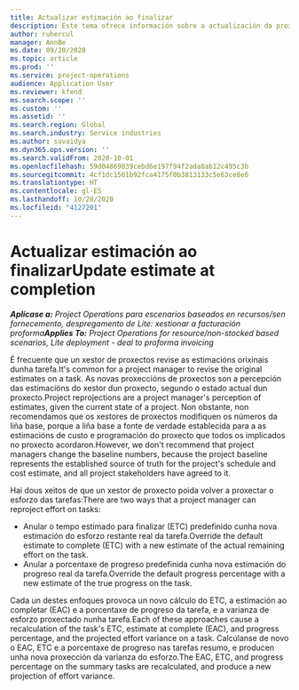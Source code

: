 ```yaml
---
title: Actualizar estimación ao finalizar
description: Este tema ofrece información sobre a actualización da proxección do esforzo nun proxecto.
author: ruhercul
manager: AnnBe
ms.date: 09/20/2020
ms.topic: article
ms.prod: ''
ms.service: project-operations
audience: Application User
ms.reviewer: kfend
ms.search.scope: ''
ms.custom: ''
ms.assetid: ''
ms.search.region: Global
ms.search.industry: Service industries
ms.author: suvaidya
ms.dyn365.ops.version: ''
ms.search.validFrom: 2020-10-01
ms.openlocfilehash: 59d04869839cebd6e197f94f2ada8ab12c495c3b
ms.sourcegitcommit: 4cf1dc1561b92fca4175f0b3813133c5e63ce8e6
ms.translationtype: HT
ms.contentlocale: gl-ES
ms.lasthandoff: 10/28/2020
ms.locfileid: "4127201"
---
```

# <a name="update-estimate-at-completion"></a><span data-ttu-id="1f6a4-103">Actualizar estimación ao finalizar</span><span class="sxs-lookup"><span data-stu-id="1f6a4-103">Update estimate at completion</span></span>

<span data-ttu-id="1f6a4-104">_**Aplícase a:** Project Operations para escenarios baseados en recursos/sen fornecemento, despregamento de Lite: xestionar a facturación proforma_</span><span class="sxs-lookup"><span data-stu-id="1f6a4-104">_**Applies To:** Project Operations for resource/non-stocked based scenarios, Lite deployment - deal to proforma invoicing_</span></span>

<span data-ttu-id="1f6a4-105">É frecuente que un xestor de proxectos revise as estimacións orixinais dunha tarefa.</span><span class="sxs-lookup"><span data-stu-id="1f6a4-105">It's common for a project manager to revise the original estimates on a task.</span></span> <span data-ttu-id="1f6a4-106">As novas proxeccións de proxectos son a percepción das estimacións do xestor dun proxecto, segundo o estado actual dun proxecto.</span><span class="sxs-lookup"><span data-stu-id="1f6a4-106">Project reprojections are a project manager's perception of estimates, given the current state of a project.</span></span> <span data-ttu-id="1f6a4-107">Non obstante, non recomendamos que os xestores de proxectos modifiquen os números da liña base, porque a liña base a fonte de verdade establecida para a as estimacións de custo e programación do proxecto que todos os implicados no proxecto acordaron.</span><span class="sxs-lookup"><span data-stu-id="1f6a4-107">However, we don't recommend that project managers change the baseline numbers, because the project baseline represents the established source of truth for the project's schedule and cost estimate, and all project stakeholders have agreed to it.</span></span>

<span data-ttu-id="1f6a4-108">Hai dous xeitos de que un xestor de proxecto poida volver a proxectar o esforzo das tarefas:</span><span class="sxs-lookup"><span data-stu-id="1f6a4-108">There are two ways that a project manager can reproject effort on tasks:</span></span>

- <span data-ttu-id="1f6a4-109">Anular o tempo estimado para finalizar (ETC) predefinido cunha nova estimación do esforzo restante real da tarefa.</span><span class="sxs-lookup"><span data-stu-id="1f6a4-109">Override the default estimate to complete (ETC) with a new estimate of the actual remaining effort on the task.</span></span> 
- <span data-ttu-id="1f6a4-110">Anular a porcentaxe de progreso predefinida cunha nova estimación do progreso real da tarefa.</span><span class="sxs-lookup"><span data-stu-id="1f6a4-110">Override the default progress percentage with a new estimate of the true progress on the task.</span></span>

<span data-ttu-id="1f6a4-111">Cada un destes enfoques provoca un novo cálculo do ETC, a estimación ao completar (EAC) e a porcentaxe de progreso da tarefa, e a varianza de esforzo proxectado nunha tarefa.</span><span class="sxs-lookup"><span data-stu-id="1f6a4-111">Each of these approaches cause a recalculation of the task's ETC, estimate at complete (EAC), and progress percentage, and the projected effort variance on a task.</span></span> <span data-ttu-id="1f6a4-112">Calcúlanse de novo o EAC, ETC e a porcentaxe de progreso nas tarefas resumo, e producen unha nova proxección da varianza do esforzo.</span><span class="sxs-lookup"><span data-stu-id="1f6a4-112">The EAC, ETC, and progress percentage on the summary tasks are recalculated, and produce a new projection of effort variance.</span></span>
